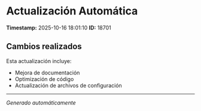 # Actualización Automática

**Timestamp:** 2025-10-16 18:01:10
**ID:** 18701

## Cambios realizados

Esta actualización incluye:
- Mejora de documentación
- Optimización de código
- Actualización de archivos de configuración

---
*Generado automáticamente*
